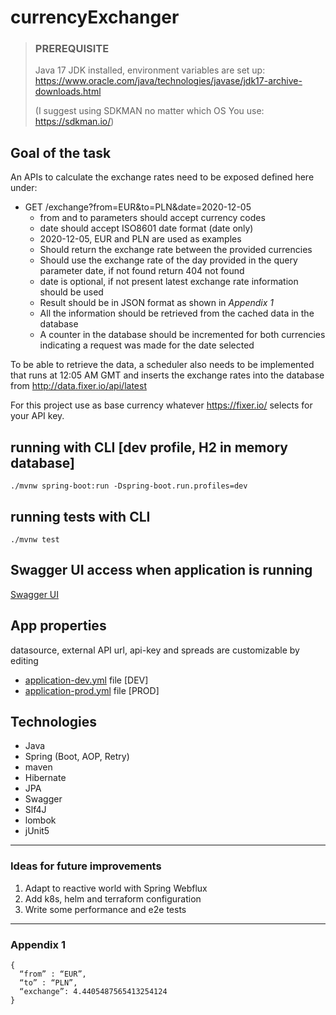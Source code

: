 # currencyExchanger


> ### PREREQUISITE
> 
> Java 17 JDK installed, environment variables are set up: 
> https://www.oracle.com/java/technologies/javase/jdk17-archive-downloads.html
> 
> (I suggest using SDKMAN no matter which OS You use: https://sdkman.io/)

## Goal of the task

An APIs to calculate the exchange rates need to be exposed defined here under:
* GET /exchange?from=EUR&to=PLN&date=2020-12-05
  * from and to parameters should accept currency codes
  * date should accept ISO8601 date format (date only)
  * 2020-12-05, EUR and PLN are used as examples
  * Should return the exchange rate between the provided currencies
  * Should use the exchange rate of the day provided in the query parameter date, if
not found return 404 not found
  * date is optional, if not present latest exchange rate information should be used
  * Result should be in JSON format as shown in *Appendix 1*
  * All the information should be retrieved from the cached data in the database
  * A counter in the database should be incremented for both currencies indicating a
request was made for the date selected

To be able to retrieve the data, a scheduler also needs to be implemented that
runs at 12:05 AM GMT and inserts the exchange rates into the database from http://data.fixer.io/api/latest

For this project use as base currency whatever https://fixer.io/ selects for your API key.
    
## running with CLI [dev profile, H2 in memory database]
```./mvnw spring-boot:run -Dspring-boot.run.profiles=dev```

## running tests with CLI
```./mvnw test```

## Swagger UI access when application is running
[Swagger UI](http://localhost:8080/swagger-ui/index.html)

## App properties
datasource, external API url, api-key and spreads are customizable by editing
* [application-dev.yml](src/main/resources/application-dev.yml) file [DEV]
* [application-prod.yml](src/main/resources/application-prod.yml) file [PROD]

## Technologies
* Java
* Spring (Boot, AOP, Retry)
* maven
* Hibernate
* JPA
* Swagger
* Slf4J
* lombok
* jUnit5

---
### Ideas for future improvements 
1. Adapt to reactive world with Spring Webflux
2. Add k8s, helm and terraform configuration
3. Write some performance and e2e tests
---

### Appendix 1

```
{
  “from” : “EUR”,
  “to” : “PLN”,
  “exchange”: 4.4405487565413254124
}
```